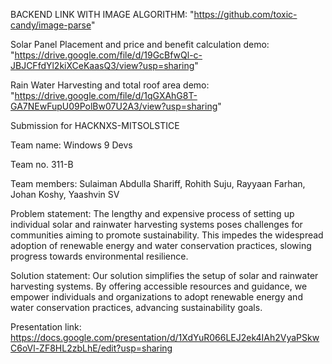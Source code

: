 BACKEND LINK WITH IMAGE ALGORITHM: "https://github.com/toxic-candy/image-parse"

Solar Panel Placement and price and benefit calculation demo: "https://drive.google.com/file/d/19GcBfwQl-c-JBJCFfdYl2kiXCeKaasQ3/view?usp=sharing"

Rain Water Harvesting and total roof area demo: "https://drive.google.com/file/d/1qGXAhG8T-GA7NEwFupU09PolBw07U2A3/view?usp=sharing"

Submission for HACKNXS-MITSOLSTICE

Team name: Windows 9 Devs

Team no. 311-B

Team members: Sulaiman Abdulla Shariff, Rohith Suju, Rayyaan Farhan, Johan Koshy, Yaashvin SV

Problem statement: The lengthy and expensive process of setting up individual solar and rainwater harvesting systems poses challenges for communities aiming to promote sustainability. This impedes the widespread adoption of renewable energy and water conservation practices, slowing progress towards environmental resilience.

Solution statement: Our solution simplifies the setup of solar and rainwater harvesting systems. By offering accessible resources and guidance, we empower individuals and organizations to adopt renewable energy and water conservation practices, advancing sustainability goals.

Presentation link: https://docs.google.com/presentation/d/1XdYuR066LEJ2ek4IAh2VyaPSkwC6oVl-ZF8HL2zbLhE/edit?usp=sharing
